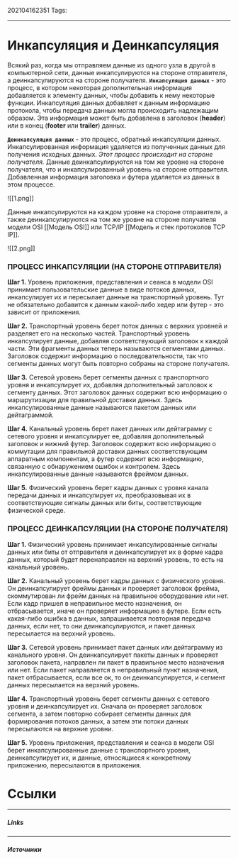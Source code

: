 202104162351
Tags:
___
# Инкапсуляция и Деинкапсуляция
Всякий раз, когда мы отправляем данные из одного узла в другой в компьютерной сети, данные инкапсулируются на стороне отправителя, а деинкапсулируются на стороне получателя.
**`Инкапсуляция данных`** - это процесс, в котором некоторая дополнительная информация добавляется к элементу данных, чтобы добавить к нему некоторые функции. 
Инкапсуляция данных добавляет к данным информацию протокола, чтобы передача данных могла происходить надлежащим образом. Эта информация может быть добавлена в заголовок (**header**) или в конец (**footer** или **trailer**) данных.

**`Деинкапсуляция данных`** - это процесс, обратный инкапсуляции данных. Инкапсулированная информация удаляется из полученных данных для получения исходных данных. *Этот процесс происходит на стороне получателя.*
Данные деинкапсулируются на том же уровне на стороне получателя, что и инкапсулированный уровень на стороне отправителя. Добавленная информация заголовка и футера удаляется из данных в этом процессе.

![[1.png]]

Данные инкапсулируются на каждом уровне на стороне отправителя, а также деинкапсулируются на том же уровне на стороне получателя модели OSI [[Модель OSI]] или TCP/IP [[Модель и стек протоколов TCP IP]]. 

![[2.png]]

### ПРОЦЕСС ИНКАПСУЛЯЦИИ (НА СТОРОНЕ ОТПРАВИТЕЛЯ)

**Шаг 1.** Уровень приложения, представления и сеанса в модели OSI принимает пользовательские данные в виде потоков данных, инкапсулирует их и пересылает данные на транспортный уровень. Тут не обязательно добавится к данным какой-либо хедер или футер - это зависит от приложения.

**Шаг 2.** Транспортный уровень берет поток данных с верхних уровней и разделяет его на несколько частей. Транспортный уровень инкапсулирует данные, добавляя соответствующий заголовок к каждой части. Эти фрагменты данных теперь называются сегментами данных. Заголовок содержит информацию о последовательности, так что сегменты данных могут быть повторно собраны на стороне получателя.

**Шаг 3.** Сетевой уровень берет сегменты данных с транспортного уровня и инкапсулирует их, добавляя дополнительный заголовок к сегменту данных. Этот заголовок данных содержит всю информацию о маршрутизации для правильной доставки данных. Здесь инкапсулированные данные называются пакетом данных или дейтаграммой.

**Шаг 4.** Канальный уровень берет пакет данных или дейтаграмму с сетевого уровня и инкапсулирует ее, добавляя дополнительный заголовок и нижний футер. Заголовок содержит всю информацию о коммутации для правильной доставки данных соответствующим аппаратным компонентам, а футер содержит всю информацию, связанную с обнаружением ошибок и контролем. Здесь инкапсулированные данные называются фреймом данных.

**Шаг 5.** Физический уровень берет кадры данных с уровня канала передачи данных и инкапсулирует их, преобразовывая их в соответствующие сигналы данных или биты, соответствующие физической среде.

### ПРОЦЕСС ДЕИНКАПСУЛЯЦИИ (НА СТОРОНЕ ПОЛУЧАТЕЛЯ)
**Шаг 1.** Физический уровень принимает инкапсулированные сигналы данных или биты от отправителя и деинкапсулирует их в форме кадра данных, который будет перенаправлен на верхний уровень, то есть на канальный уровень.

**Шаг 2.** Канальный уровень берет кадры данных с физического уровня. Он деинкапсулирует фреймы данных и проверяет заголовок фрейма, скоммутирован ли фрейм данных на правильное оборудование или нет. Если кадр пришел в неправильное место назначения, он отбрасывается, иначе он проверяет информацию в футере. Если есть какая-либо ошибка в данных, запрашивается повторная передача данных, если нет, то они деинкапсулируются, и пакет данных пересылается на верхний уровень.

**Шаг 3.** Сетевой уровень принимает пакет данных или дейтаграмму из канального уровня. Он деинкапсулирует пакеты данных и проверяет заголовок пакета, направлен ли пакет в правильное место назначения или нет. Если пакет направляется в неправильный пункт назначения, пакет отбрасывается, если все ок, то он деинкапсулируется, и сегмент данных пересылается на верхний уровень.

**Шаг 4.** Транспортный уровень берет сегменты данных с сетевого уровня и деинкапсулирует их. Сначала он проверяет заголовок сегмента, а затем повторно собирает сегменты данных для формирования потоков данных, а затем эти потоки данных пересылаются на верхние уровни.

**Шаг 5.** Уровень приложения, представления и сеанса в модели OSI берет инкапсулированные данные с транспортного уровня, деинкапсулирует их, и данные, относящиеся к конкретному приложению, пересылаются в приложения.

# Ссылки
___
##### Links


---
##### Источники
